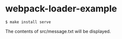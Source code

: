 # webpack-loader-example

```console
$ make install serve
```

The contents of src/message.txt will be displayed.
